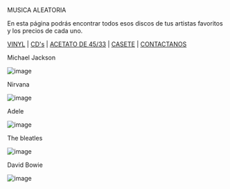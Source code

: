 MUSICA ALEATORIA

En esta página podrás encontrar todos esos discos de tus artistas favoritos y los precios de cada uno.


[VINYL](musicaale.github.io) | [CD's](./cds.md) | [ACETATO DE 45/33](./acetato.md) | [CASETE](./casete.md) | [CONTACTANOS](./contactanos.md)

Michael Jackson 

![image](https://user-images.githubusercontent.com/99769631/158482753-5c33cb97-a55e-470d-a23d-2f3cd5d257c4.png)

Nirvana 

![image](https://user-images.githubusercontent.com/99769631/158482879-1f5c3d8f-97b2-4e1c-9fb5-c908aa1fe5f4.png)

Adele 

![image](https://user-images.githubusercontent.com/99769631/158482912-cea7152c-7ae7-4fe2-b857-0ae9eae46b81.png)

The bleatles 

![image](https://user-images.githubusercontent.com/99769631/158482986-b0a71b29-6a33-42ec-a2b6-7d65e3ea5bcc.png)

David Bowie 

![image](https://user-images.githubusercontent.com/99769631/158483220-05d976ba-95be-444c-9719-84c8433f2de0.png)


